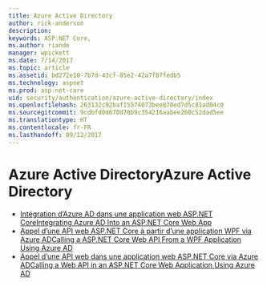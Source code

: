 ```yaml
---
title: Azure Active Directory
author: rick-anderson
description: 
keywords: ASP.NET Core,
ms.author: riande
manager: wpickett
ms.date: 7/14/2017
ms.topic: article
ms.assetid: bd272e10-7b7d-43cf-85e2-42a7f87fedb5
ms.technology: aspnet
ms.prod: asp.net-core
uid: security/authentication/azure-active-directory/index
ms.openlocfilehash: 263132c92baf15574073bee870ed7d5c81ad04c0
ms.sourcegitcommit: 9cdbfd0d670d70b9c354216aabee260c52dad5ee
ms.translationtype: HT
ms.contentlocale: fr-FR
ms.lasthandoff: 09/12/2017
---
```

# <a name="azure-active-directory"></a><span data-ttu-id="84bf3-103">Azure Active Directory</span><span class="sxs-lookup"><span data-stu-id="84bf3-103">Azure Active Directory</span></span>

* [<span data-ttu-id="84bf3-104">Intégration d’Azure AD dans une application web ASP.NET Core</span><span class="sxs-lookup"><span data-stu-id="84bf3-104">Integrating Azure AD Into an ASP.NET Core Web App</span></span>](https://azure.microsoft.com/documentation/samples/active-directory-dotnet-webapp-openidconnect-aspnetcore/)
* [<span data-ttu-id="84bf3-105">Appel d’une API web ASP.NET Core à partir d’une application WPF via Azure AD</span><span class="sxs-lookup"><span data-stu-id="84bf3-105">Calling a ASP.NET Core Web API From a WPF Application Using Azure AD</span></span>](https://azure.microsoft.com/documentation/samples/active-directory-dotnet-native-aspnetcore/)
* [<span data-ttu-id="84bf3-106">Appel d’une API web dans une application web ASP.NET Core via Azure AD</span><span class="sxs-lookup"><span data-stu-id="84bf3-106">Calling a Web API in an ASP.NET Core Web Application Using Azure AD</span></span>](https://azure.microsoft.com/documentation/samples/active-directory-dotnet-webapp-webapi-openidconnect-aspnetcore/)

